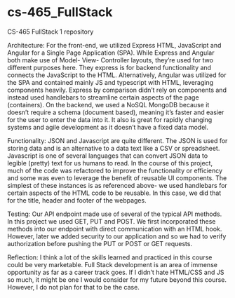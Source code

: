 # cs-465_FullStack
CS-465 FullStack 1 repository

Architecture:
For the front-end, we utilized Express HTML, JavaScript and Angular for a Single Page Application (SPA). While Express and Angular both make use of Model- View- Controller layouts, they’re used for two different purposes here. They express is for backend functionality and connects the JavaScript to the HTML. Alternatively, Angular was utilized for the SPA and contained mainly JS and typescript with HTML, leveraging components heavily. Express by comparison didn’t rely on components and instead used handlebars to streamline certain aspects of the page (containers). On the backend, we used a NoSQL MongoDB because it doesn’t require a schema (document based), meaning it’s faster and easier for the user to enter the data into it. It also is great for rapidly changing systems and agile development as it doesn’t have a fixed data model.

Functionality:
JSON and Javascript are quite different. The JSON is used for storing data and is an alternative to a data text like a CSV or spreadsheet. Javascript is one of several languages that can convert JSON data to legible (pretty) text for us humans to read. In the course of this project, much of the code was refactored to improve the functionality or efficiency and some was even to leverage the benefit of reusable UI components. The simplest of these instances is as referenced above- we used handlebars for certain aspects of the HTML code to be reusable. In this case, we did that for the title, header and footer of the webpages.

Testing:
Our API endpoint made use of several of the typical API methods. In this project we used GET, PUT and POST. We first incorporated these methods into our endpoint with direct communication with an HTML hook. However, later we added security to our application and so we had to verify authorization before pushing the PUT or POST or GET requests.

Reflection:
I think a lot of the skills learned and practiced in this course could be very marketable. Full Stack development is an area of immense opportunity as far as a career track goes. If I didn’t hate HTML/CSS and JS so much, it might be one I would consider for my future beyond this course. However, I do not plan for that to be the case. 

